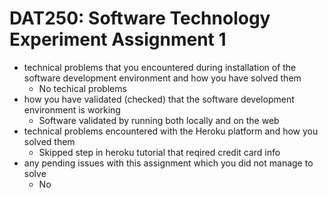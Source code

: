 # DAT250: Software Technology Experiment Assignment 1

* technical problems that you encountered during installation of the software development environment and how you have solved them
  * No techical problems
* how you have validated (checked) that the software development environment is working
  * Software validated by running both locally and on the web
* technical problems encountered with the Heroku platform and how you solved them
  * Skipped step in heroku tutorial that reqired credit card info
* any pending issues with this assignment which you did not manage to solve
  * No
